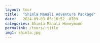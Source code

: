 ```yaml
---
layout: tour
title:  "Shimla Manali Adventure Package"
date:   2024-09-09 05:16:52 -0700
categories: Shimla Manali Honeymoon
permalink: /tours/:title
img1: shimla.jpg
---
```

